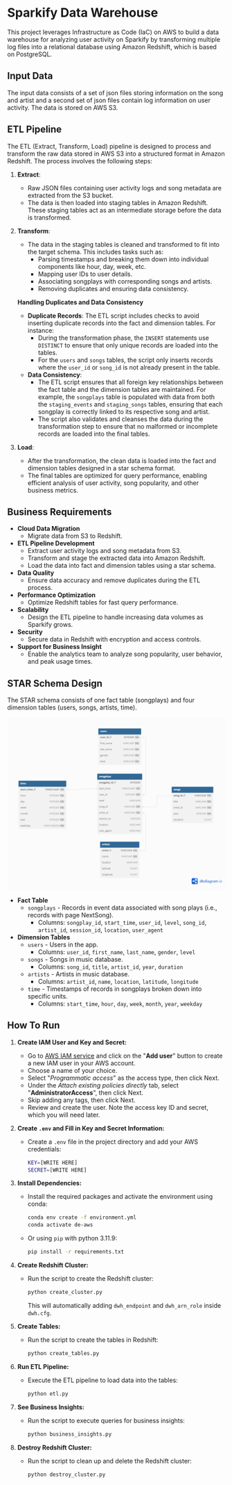 # Sparkify Data Warehouse
This project leverages Infrastructure as Code (IaC) on AWS to build a data warehouse for analyzing user activity on Sparkify by transforming multiple log files into a relational database using Amazon Redshift, which is based on PostgreSQL.

## Input Data
The input data consists of a set of json files storing information on the song and artist and a second set of json files contain log information on user activity. The data is stored on AWS S3.

## ETL Pipeline
The ETL (Extract, Transform, Load) pipeline is designed to process and transform the raw data stored in AWS S3 into a structured format in Amazon Redshift. The process involves the following steps:

1. **Extract**: 
   - Raw JSON files containing user activity logs and song metadata are extracted from the S3 bucket.
   - The data is then loaded into staging tables in Amazon Redshift. These staging tables act as an intermediate storage before the data is transformed.

2. **Transform**: 
   - The data in the staging tables is cleaned and transformed to fit into the target schema. This includes tasks such as:
     - Parsing timestamps and breaking them down into individual components like hour, day, week, etc.
     - Mapping user IDs to user details.
     - Associating songplays with corresponding songs and artists.
     - Removing duplicates and ensuring data consistency.

    **Handling Duplicates and Data Consistency**
    - **Duplicate Records**: The ETL script includes checks to avoid inserting duplicate records into the fact and dimension tables. For instance:
        - During the transformation phase, the `INSERT` statements use `DISTINCT` to ensure that only unique records are loaded into the tables.
        - For the `users` and `songs` tables, the script only inserts records where the `user_id` or `song_id` is not already present in the table.
    - **Data Consistency**: 
        - The ETL script ensures that all foreign key relationships between the fact table and the dimension tables are maintained. For example, the `songplays` table is populated with data from both the `staging_events` and `staging_songs` tables, ensuring that each songplay is correctly linked to its respective song and artist.
        - The script also validates and cleanses the data during the transformation step to ensure that no malformed or incomplete records are loaded into the final tables.


3. **Load**: 
   - After the transformation, the clean data is loaded into the fact and dimension tables designed in a star schema format.
   - The final tables are optimized for query performance, enabling efficient analysis of user activity, song popularity, and other business metrics.

## Business Requirements
- **Cloud Data Migration**
  - Migrate data from S3 to Redshift.
- **ETL Pipeline Development**
  - Extract user activity logs and song metadata from S3.
  - Transform and stage the extracted data into Amazon Redshift.
  - Load the data into fact and dimension tables using a star schema.
- **Data Quality**
  - Ensure data accuracy and remove duplicates during the ETL process.
- **Performance Optimization**
  - Optimize Redshift tables for fast query performance.
- **Scalability**
  - Design the ETL pipeline to handle increasing data volumes as Sparkify grows.
- **Security**
  - Secure data in Redshift with encryption and access controls.
- **Support for Business Insight**
  - Enable the analytics team to analyze song popularity, user behavior, and peak usage times.

## STAR Schema Design
The STAR schema consists of one fact table (songplays) and four dimension tables (users, songs, artists, time).

![Star Schema](assets/sparkify_star_schema.png)

- **Fact Table**
  - `songplays` - Records in event data associated with song plays (i.e., records with page NextSong).
    - Columns: `songplay_id`, `start_time`, `user_id`, `level`, `song_id`, `artist_id`, `session_id`, `location`, `user_agent`
- **Dimension Tables**
  - `users` - Users in the app.
    - Columns: `user_id`, `first_name`, `last_name`, `gender`, `level`
  - `songs` - Songs in music database.
    - Columns: `song_id`, `title`, `artist_id`, `year`, `duration`
  - `artists` - Artists in music database.
    - Columns: `artist_id`, `name`, `location`, `latitude`, `longitude`
  - `time` - Timestamps of records in songplays broken down into specific units.
    - Columns: `start_time`, `hour`, `day`, `week`, `month`, `year`, `weekday`

## How To Run
1. **Create IAM User and Key and Secret:**
   - Go to [AWS IAM service](https://console.aws.amazon.com/iam/home#/users) and click on the "**Add user**" button to create a new IAM user in your AWS account.
   - Choose a name of your choice.
   - Select "*Programmatic access*" as the access type, then click Next.
   - Under the *Attach existing policies directly* tab, select "**AdministratorAccess**", then click Next.
   - Skip adding any tags, then click Next.
   - Review and create the user. Note the access key ID and secret, which you will need later.

2. **Create `.env` and Fill in Key and Secret Information:**
   - Create a `.env` file in the project directory and add your AWS credentials:
     ```bash
     KEY=[WRITE HERE]
     SECRET=[WRITE HERE]
     ```

3. **Install Dependencies:**
   - Install the required packages and activate the environment using conda:
     ```bash
     conda env create -f environment.yml 
     conda activate de-aws
     ```
   - Or using `pip` with python 3.11.9:
     ```bash
     pip install -r requirements.txt 
     ```

4. **Create Redshift Cluster:**
   - Run the script to create the Redshift cluster:
     ```bash
     python create_cluster.py
     ```
     This will automatically adding `dwh_endpoint` and `dwh_arn_role` inside `dwh.cfg`.

5. **Create Tables:**
   - Run the script to create the tables in Redshift:
     ```bash
     python create_tables.py
     ```

6. **Run ETL Pipeline:**
   - Execute the ETL pipeline to load data into the tables:
     ```bash
     python etl.py
     ```

7. **See Business Insights:**
   - Run the script to execute queries for business insights:
     ```bash
     python business_insights.py
     ```

8. **Destroy Redshift Cluster:**
   - Run the script to clean up and delete the Redshift cluster:
     ```bash
     python destroy_cluster.py
     ```

